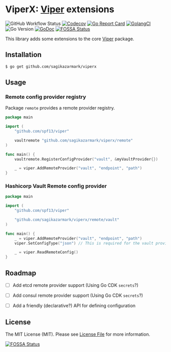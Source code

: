 # ViperX: [Viper](https://github.com/spf13/viper) extensions

![GitHub Workflow Status](https://img.shields.io/github/workflow/status/sagikazarmark/viperx/CI?style=flat-square)
[![Codecov](https://img.shields.io/codecov/c/github/sagikazarmark/viperx?style=flat-square)](https://codecov.io/gh/sagikazarmark/viperx)
[![Go Report Card](https://goreportcard.com/badge/github.com/sagikazarmark/viperx?style=flat-square)](https://goreportcard.com/report/github.com/sagikazarmark/viperx)
[![GolangCI](https://golangci.com/badges/github.com/sagikazarmark/viperx.svg)](https://golangci.com/r/github.com/sagikazarmark/viperx)
![Go Version](https://img.shields.io/badge/go%20version-%3E=1.12-61CFDD.svg?style=flat-square)
[![GoDoc](http://img.shields.io/badge/godoc-reference-5272B4.svg?style=flat-square)](https://godoc.org/github.com/sagikazarmark/viperx)
[![FOSSA Status](https://app.fossa.com/api/projects/custom%2B8125%2Fviperx.svg?type=shield)](https://app.fossa.com/projects/custom%2B8125%2Fviperx?ref=badge_shield)

This library adds some extensions to the core [Viper](https://github.com/spf13/viper) package.


## Installation

```bash
$ go get github.com/sagikazarmark/viperx
```


## Usage

### Remote config provider registry

Package `remote` provides a remote provider registry.

```go
package main

import (
	"github.com/spf13/viper"

	vaultremote "github.com/sagikazarmark/viperx/remote"
)

func main() {
	vaultremote.RegisterConfigProvider("vault", &myVaultProvider{})

	_ = viper.AddRemoteProvider("vault", "endpoint", "path")
}
```

### Hashicorp Vault Remote config provider

```go
package main

import (
	"github.com/spf13/viper"

	"github.com/sagikazarmark/viperx/remote/vault"
)

func main() {
	_ = viper.AddRemoteProvider("vault", "endpoint", "path")
	viper.SetConfigType("json") // This is required for the vault provider

	_ = viper.ReadRemoteConfig()
}
```


## Roadmap

- [ ] Add etcd remote provider support (Using Go CDK `secrets`?)
- [ ] Add consul remote provider support (Using Go CDK `secrets`?)
- [ ] Add a friendly (declarative?) API for defining configuration


## License

The MIT License (MIT). Please see [License File](LICENSE) for more information.

[![FOSSA Status](https://app.fossa.com/api/projects/custom%2B8125%2Fviperx.svg?type=large)](https://app.fossa.com/projects/custom%2B8125%2Fviperx?ref=badge_large)
